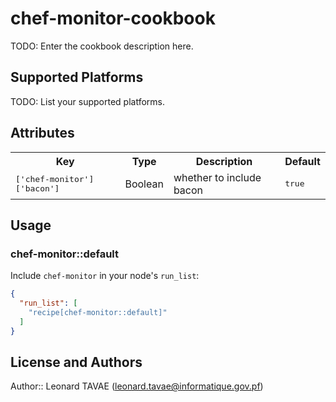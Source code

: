 # chef-monitor-cookbook

TODO: Enter the cookbook description here.

## Supported Platforms

TODO: List your supported platforms.

## Attributes

<table>
  <tr>
    <th>Key</th>
    <th>Type</th>
    <th>Description</th>
    <th>Default</th>
  </tr>
  <tr>
    <td><tt>['chef-monitor']['bacon']</tt></td>
    <td>Boolean</td>
    <td>whether to include bacon</td>
    <td><tt>true</tt></td>
  </tr>
</table>

## Usage

### chef-monitor::default

Include `chef-monitor` in your node's `run_list`:

```json
{
  "run_list": [
    "recipe[chef-monitor::default]"
  ]
}
```

## License and Authors

Author:: Leonard TAVAE (<leonard.tavae@informatique.gov.pf>)
